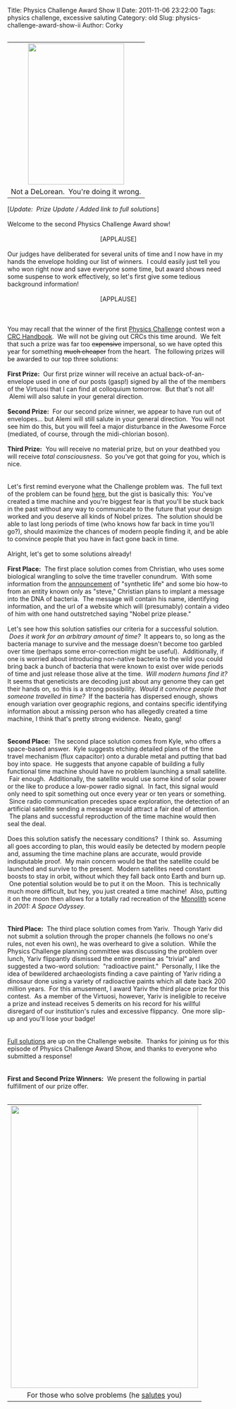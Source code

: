 Title: Physics Challenge Award Show II
Date: 2011-11-06 23:22:00
Tags: physics challenge, excessive saluting
Category: old
Slug: physics-challenge-award-show-ii
Author: Corky

<table cellpadding="0" cellspacing="0" class="tr-caption-container" style="float: left; margin-right: 1em; text-align: left;"><tbody><tr><td style="text-align: center;"><a href="http://3.bp.blogspot.com/-KNDW4alRDDI/Tra8NaWqlcI/AAAAAAAAAQo/6REV_1iTv2o/s1600/time_machine.jpg" imageanchor="1" style="clear: left; margin-bottom: 1em; margin-left: auto; margin-right: auto;"><img border="0" height="320" src="http://3.bp.blogspot.com/-KNDW4alRDDI/Tra8NaWqlcI/AAAAAAAAAQo/6REV_1iTv2o/s320/time_machine.jpg" width="218" /></a></td></tr><tr><td class="tr-caption" style="text-align: center;">Not a DeLorean. &nbsp;You're doing it wrong.</td></tr></tbody></table>[<i>Update: &nbsp;Prize Update / Added link to full solutions</i>]<br /><br />Welcome to the second Physics Challenge Award show!<br /><div><br /></div><div style="text-align: center;">[APPLAUSE]</div><div style="text-align: center;"><br /></div><div style="text-align: left;">Our judges have deliberated for several units of time and I now have in my hands the envelope holding our list of winners. &nbsp;I could easily just tell you who won right now and save everyone some time, but award shows need some suspense to work effectively, so let's first give some tedious background information!</div><div style="text-align: left;"><br /></div><div style="text-align: center;">[APPLAUSE]</div><div style="text-align: center;"><br /></div><div style="text-align: center;"><br /></div><div style="text-align: center;"><a name='more'></a><div style="text-align: left;"><br /></div></div><div style="text-align: left;">You may recall that the winner of the first <a href="http://thevirtuosi.blogspot.com/2011/03/physics-challenge-award-show.html">Physics Challenge</a> contest won a <a href="http://en.wikipedia.org/wiki/CRC_Handbook_of_Chemistry_and_Physics">CRC Handbook</a>. &nbsp;We will not be giving out CRCs this time around. &nbsp;We felt that such a prize was far too <strike>expensive</strike>&nbsp;impersonal, so we have opted this year for something <strike>much cheaper</strike> from the heart. &nbsp;The following prizes will be awarded to our top three solutions:</div><div style="text-align: left;"><br /></div><div style="text-align: left;"><b>First Prize:</b>&nbsp; Our first prize winner will receive an actual back-of-an-envelope used in one of our posts (gasp!) signed by all the of the members of the Virtuosi that I can find at colloquium tomorrow. &nbsp;But that's not all! &nbsp;Alemi will also salute in your general direction. &nbsp;</div><div style="text-align: left;"><br /></div><div style="text-align: left;"><b>Second Prize:</b>&nbsp; For our second prize winner, we appear to have run out of envelopes... but Alemi will still salute in your general direction. &nbsp;You will not see him do this, but you will feel a major disturbance in the Awesome Force (mediated, of course, through the midi-chlorian boson).</div><div style="text-align: left;"><br /></div><div style="text-align: left;"><b>Third Prize:</b>&nbsp; You will receive no material prize, but on your deathbed you will receive <i>total consciousness</i>. &nbsp;So you've got that going for you, which is nice.&nbsp;&nbsp;</div><div style="text-align: left;"><br /></div><div style="text-align: left;"><br /></div><div style="text-align: left;">Let's first remind everyone what the Challenge problem was. &nbsp;The full text of the problem can be found <a href="http://pages.physics.cornell.edu/~aalemi/challenge/timemachine.php">here</a>, but the gist is basically this: &nbsp;You've created a time machine and you're biggest fear is that you'll be stuck back in the past without any way to communicate to the future that your design worked and you deserve all kinds of Nobel prizes. &nbsp;The solution should be able to last long periods of time (who knows how far back in time you'll go?), should maximize the chances of modern people finding it, and be able to convince people that you have in fact gone back in time. &nbsp;</div><div style="text-align: left;"><br /></div><div style="text-align: left;">Alright, let's get to some solutions already! &nbsp;</div><div style="text-align: left;"><br /></div><div style="text-align: left;"><b>First Place:</b>&nbsp; The first place solution comes from Christian, who uses some biological wrangling to solve the time traveller conundrum. &nbsp;With some information from the <a href="http://www.ted.com/talks/craig_venter_unveils_synthetic_life.html">announcement</a> of "synthetic life" and some bio how-to from an entity known only as "steve," Christian plans to implant a message into the DNA of bacteria. &nbsp;The message will contain his name, identifying information, and the url of a website which will (presumably) contain a video of him with one hand outstretched saying "Nobel prize please." &nbsp;</div><div style="text-align: left;"><br /></div><div style="text-align: left;">Let's see how this solution satisfies our criteria for a successful solution. &nbsp;<i>Does it work for an arbitrary amount of time?</i> &nbsp;It appears to, so long as the bacteria manage to survive and the message doesn't become too garbled over time (perhaps some error-correction might be useful). &nbsp;Additionally, if one is worried about introducing non-native bacteria to the wild you could bring back a bunch of bacteria that were known to exist over wide periods of time and just release those alive at the time. &nbsp;<i>Will modern humans find it?</i>&nbsp; It seems that geneticists are decoding just about any genome they can get their hands on, so this is a strong possibility. &nbsp;<i>Would it convince people that someone travelled in time?</i>&nbsp; If the bacteria has dispersed enough, shows enough variation over geographic regions, and contains specific identifying information about a missing person who has allegedly created a time machine, I think that's pretty strong evidence. &nbsp;Neato, gang!</div><div style="text-align: left;"><br /></div><div style="text-align: left;"><br /></div><div style="text-align: left;"><b>Second Place:</b>&nbsp; The second place solution comes from Kyle, who offers a space-based answer. &nbsp;Kyle suggests etching detailed plans of the time travel mechanism (flux capacitor) onto a durable metal and putting that bad boy into space. &nbsp;He suggests that anyone capable of building a fully functional time machine should have no problem launching a small&nbsp;satellite. &nbsp;Fair enough. &nbsp;Additionally, the satellite would use some kind of solar power or the like to produce a low-power radio signal. &nbsp;In fact, this signal would only need to spit something out once every year or ten years or something. &nbsp;Since radio communication precedes space exploration, the detection of an artificial satellite sending a message would attract a fair deal of attention. &nbsp;The plans and successful reproduction of the time machine would then seal the deal.</div><div style="text-align: left;"><br /></div><div style="text-align: left;">Does this solution satisfy the necessary conditions? &nbsp;I think so. &nbsp;Assuming all goes according to plan, this would easily be detected by modern people and, assuming the time machine plans are accurate, would provide indisputable proof. &nbsp;My main concern would be that the satellite could be launched and survive to the present. &nbsp;Modern satellites need constant boosts to stay in orbit, without which they fall back onto Earth and burn up. &nbsp;One potential solution would be to put it on the Moon. &nbsp;This is technically much more difficult, but hey, you just created a time machine! &nbsp;Also, putting it on the moon then allows for a totally rad recreation of the <a href="http://en.wikipedia.org/wiki/Monolith_(Space_Odyssey)">Monolith</a> scene in <i>2001: A Space Odyssey</i>. &nbsp;&nbsp; &nbsp;</div><div style="text-align: left;"><br /></div><div style="text-align: left;"><br /></div><div style="text-align: left;"><b>Third Place:</b>&nbsp; The third place solution comes from Yariv. &nbsp;Though Yariv did not submit a solution through the proper channels (he follows no one's rules, not even his own), he was overheard to give a solution. &nbsp;While the Physics Challenge planning committee was discussing the problem over lunch, Yariv flippantly dismissed the entire premise as "trivial" and suggested a two-word solution: &nbsp;"radioactive paint." &nbsp;Personally, I like the idea of bewildered archaeologists finding a cave painting of Yariv riding a dinosaur done using a variety of radioactive paints which all date back 200 million years. &nbsp;For this amusement, I award Yariv the third place prize for this contest. &nbsp;As a member of the Virtuosi, however, Yariv is ineligible to receive a prize and instead receives 5 demerits on his record for his willful disregard of our institution's rules and excessive flippancy. &nbsp;One more slip-up and you'll lose your badge!</div><div style="text-align: left;"><br /></div><div style="text-align: left;"><br /></div><div style="text-align: left;"><a href="http://pages.physics.cornell.edu/~aalemi/challenge/timemachinesol.php">Full solutions</a> are up on the Challenge website. &nbsp;Thanks for joining us for this episode of Physics Challenge Award Show, and thanks to everyone who submitted a response! &nbsp;&nbsp;<br /><br /><br /><b>First and Second Prize Winners:</b>&nbsp; We present the following in partial fulfillment of our prize offer.<br /><br /><table align="center" cellpadding="0" cellspacing="0" class="tr-caption-container" style="margin-left: auto; margin-right: auto; text-align: center;"><tbody><tr><td style="text-align: center;"><a href="http://1.bp.blogspot.com/-VdXMZhn5g6Q/TryZqc0wbVI/AAAAAAAAAQw/NBVdnG2oOrw/s1600/alemi_salute.png" imageanchor="1" style="margin-left: auto; margin-right: auto;"><img border="0" height="640" src="http://1.bp.blogspot.com/-VdXMZhn5g6Q/TryZqc0wbVI/AAAAAAAAAQw/NBVdnG2oOrw/s640/alemi_salute.png" width="425" /></a></td></tr><tr><td class="tr-caption" style="text-align: center;">For those who solve problems (he <a href="http://www.youtube.com/watch?v=xMUgmU_Hsjc&amp;feature=related">salutes</a> you)</td></tr></tbody></table><br /></div>
